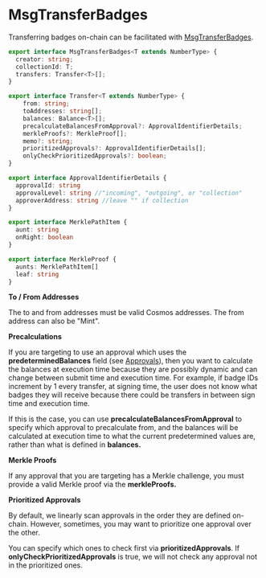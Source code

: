 # MsgTransferBadges

Transferring badges on-chain can be facilitated with [MsgTransferBadges](https://bitbadges.github.io/bitbadgesjs/packages/proto/docs/interfaces/MsgTransferBadges.html).

```typescript
export interface MsgTransferBadges<T extends NumberType> {
  creator: string;
  collectionId: T;
  transfers: Transfer<T>[];
}

export interface Transfer<T extends NumberType> {
    from: string;
    toAddresses: string[];
    balances: Balance<T>[];
    precalculateBalancesFromApproval?: ApprovalIdentifierDetails;
    merkleProofs?: MerkleProof[];
    memo?: string;
    prioritizedApprovals?: ApprovalIdentifierDetails[];
    onlyCheckPrioritizedApprovals?: boolean;
}

export interface ApprovalIdentifierDetails {
  approvalId: string
  approvalLevel: string //"incoming", "outgoing", or "collection"
  approverAddress: string //leave "" if collection
}

export interface MerklePathItem {
  aunt: string
  onRight: boolean
}

export interface MerkleProof {
  aunts: MerklePathItem[]
  leaf: string
}
```



**To / From Addresses**

The to and from addresses must be valid Cosmos addresses. The from address can also be "Mint".

**Precalculations**

If you are targeting to use an approval which uses the **predeterminedBalances** field (see [Approvals](../collection-interface/approval-criteria.md)), then you want to calculate the balances at execution time because they are possibly dynamic and can change between submit time and execution time. For example, if badge IDs increment by 1 every transfer, at signing time, the user does not know what badges they will receive because there could be transfers in between sign time and execution time.

If this is the case, you can use **precalculateBalancesFromApproval** to specify which approval to precalculate from, and the balances will be calculated at execution time to what the current predetermined values are, rather than what is defined in **balances.**

**Merkle Proofs**

If any approval that you are targeting has a Merkle challenge, you must provide a valid Merkle proof via the **merkleProofs.**&#x20;

**Prioritized Approvals**

By default, we linearly scan approvals in the order they are defined on-chain. However, sometimes, you may want to prioritize one approval over the other.&#x20;

You can specify which ones to check first via **prioritizedApprovals**. If **onlyCheckPrioritizedApprovals** is true, we will not check any approval not in the prioritized ones.
